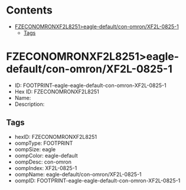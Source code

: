 



Contents
========

* [FZECONOMRONXF2L8251>eagle-default/con-omron/XF2L-0825-1](#fzeconomronxf2l8251eagle-defaultcon-omronxf2l-0825-1)
	* [Tags](#tags)

# FZECONOMRONXF2L8251>eagle-default/con-omron/XF2L-0825-1

- ID: FOOTPRINT-eagle-eagle-default-con-omron-XF2L-0825-1
- Hex ID: FZECONOMRONXF2L8251
- Name: 
- Description: 

## Tags

- hexID: FZECONOMRONXF2L8251
- oompType: FOOTPRINT
- oompSize: eagle
- oompColor: eagle-default
- oompDesc: con-omron
- oompIndex: XF2L-0825-1
- oompName: eagle-default/con-omron/XF2L-0825-1
- oompID: FOOTPRINT-eagle-eagle-default-con-omron-XF2L-0825-1
